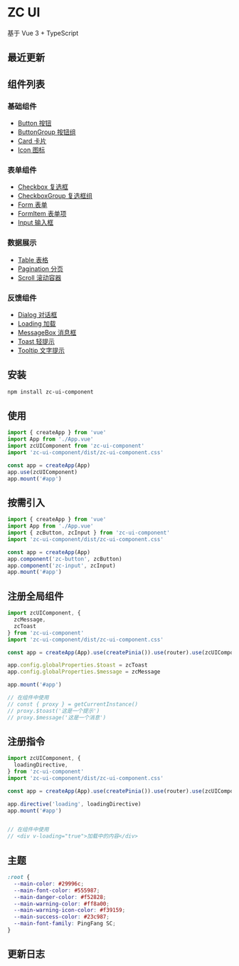 

# ZC UI

基于 Vue 3 + TypeScript 


## 最近更新


## 组件列表

### 基础组件
- [Button 按钮](src/packages/button)
- [ButtonGroup 按钮组](src/packages/buttonGroup/README.MD)
- [Card 卡片](src/packages/card/README.MD)
- [Icon 图标](src/packages/icon/README.MD)

### 表单组件
- [Checkbox 复选框](src/packages/checkbox/README.MD)
- [CheckboxGroup 复选框组](src/packages/checkboxGroup/README.MD)
- [Form 表单](src/packages/form/README.MD)
- [FormItem 表单项](src/packages/formItem/README.MD)
- [Input 输入框](src/packages/input/README.MD)

### 数据展示
- [Table 表格](src/packages/table/README.MD)
- [Pagination 分页](src/packages/pagination/README.MD)
- [Scroll 滚动容器](src/packages/scroll/README.MD)

### 反馈组件
- [Dialog 对话框](src/packages/dialog/README.MD)
- [Loading 加载](src/packages/loading/README.MD)
- [MessageBox 消息框](src/packages/messageBox/README.MD)
- [Toast 轻提示](src/packages/toast/README.MD)
- [Tooltip 文字提示](src/packages/tooltip/README.MD)

## 安装

```bash
npm install zc-ui-component
```

## 使用

```js
import { createApp } from 'vue'
import App from './App.vue'
import zcUIComponent from 'zc-ui-component'
import 'zc-ui-component/dist/zc-ui-component.css'

const app = createApp(App)
app.use(zcUIComponent)
app.mount('#app')
```

## 按需引入

```js
import { createApp } from 'vue'
import App from './App.vue'
import { zcButton, zcInput } from 'zc-ui-component'
import 'zc-ui-component/dist/zc-ui-component.css'

const app = createApp(App)
app.component('zc-button', zcButton)
app.component('zc-input', zcInput)
app.mount('#app')
```

## 注册全局组件

```js
import zcUIComponent, {
  zcMessage,
  zcToast
} from 'zc-ui-component'
import 'zc-ui-component/dist/zc-ui-component.css'

const app = createApp(App).use(createPinia()).use(router).use(zcUIComponent)

app.config.globalProperties.$toast = zcToast
app.config.globalProperties.$message = zcMessage

app.mount('#app')

// 在组件中使用
// const { proxy } = getCurrentInstance()
// proxy.$toast('这是一个提示')
// proxy.$message('这是一个消息')
```

## 注册指令

```js
import zcUIComponent, {
  loadingDirective,
} from 'zc-ui-component'
import 'zc-ui-component/dist/zc-ui-component.css'

const app = createApp(App).use(createPinia()).use(router).use(zcUIComponent)

app.directive('loading', loadingDirective)
app.mount('#app')


// 在组件中使用
// <div v-loading="true">加载中的内容</div>
```

## 主题

```scss
:root {
  --main-color: #29996c;
  --main-font-color: #555987;
  --main-danger-color: #f52828;
  --main-warning-color: #ff8a00;
  --main-warning-icon-color: #f39159;
  --main-success-color: #23c987;
  --main-font-family: PingFang SC;
}
```


## 更新日志
